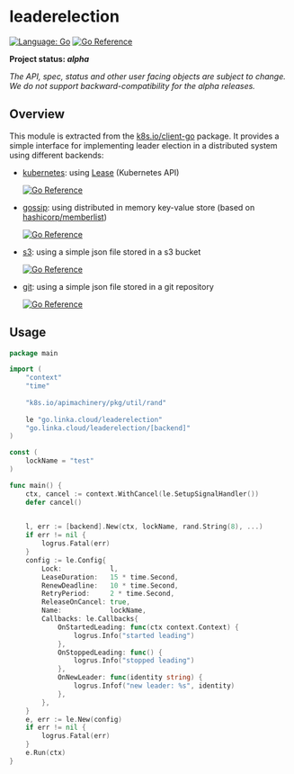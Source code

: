 # leaderelection

[![Language: Go](https://img.shields.io/badge/lang-Go-6ad7e5.svg?style=flat-square&logo=go)](https://golang.org/)
[![Go Reference](https://pkg.go.dev/badge/go.linka.cloud/leaderelection.svg)](https://pkg.go.dev/go.linka.cloud/leaderelection)

**Project status: *alpha***

*The API, spec, status and other user facing objects are subject to change.* 
*We do not support backward-compatibility for the alpha releases.*

## Overview

This module is extracted from the [k8s.io/client-go](https://github.com/kubernetes/client-go) package. 
It provides a simple interface for implementing leader election in a distributed system using different backends:
- [kubernetes](k8s): using [Lease](https://kubernetes.io/docs/reference/generated/kubernetes-api/v1.18/#lease-v1-coordination-k8s-io) 
  (Kubernetes API)

  [![Go Reference](https://pkg.go.dev/badge/go.linka.cloud/leaderelection/k8s.svg)](https://pkg.go.dev/go.linka.cloud/leaderelection/k8s)

- [gossip](gossip): using distributed in memory key-value store (based on [hashicorp/memberlist](https://github.com/hashicorp/memberlist))

  [![Go Reference](https://pkg.go.dev/badge/go.linka.cloud/leaderelection/gossip.svg)](https://pkg.go.dev/go.linka.cloud/leaderelection/gossip)

- [s3](s3): using a simple json file stored in a s3 bucket

  [![Go Reference](https://pkg.go.dev/badge/go.linka.cloud/leaderelection/s3.svg)](https://pkg.go.dev/go.linka.cloud/leaderelection/s3)

- [git](git): using a simple json file stored in a git repository
  
  [![Go Reference](https://pkg.go.dev/badge/go.linka.cloud/leaderelection/git.svg)](https://pkg.go.dev/go.linka.cloud/leaderelection/git)


## Usage

```go
package main

import (
    "context"
    "time"
    
    "k8s.io/apimachinery/pkg/util/rand"
    
    le "go.linka.cloud/leaderelection"
    "go.linka.cloud/leaderelection/[backend]"
)

const (
	lockName = "test"
)

func main() {
	ctx, cancel := context.WithCancel(le.SetupSignalHandler())
	defer cancel()

	
	l, err := [backend].New(ctx, lockName, rand.String(8), ...)
	if err != nil {
		logrus.Fatal(err)
	}
	config := le.Config{
		Lock:            l,
		LeaseDuration:   15 * time.Second,
		RenewDeadline:   10 * time.Second,
		RetryPeriod:     2 * time.Second,
		ReleaseOnCancel: true,
		Name:            lockName,
		Callbacks: le.Callbacks{
			OnStartedLeading: func(ctx context.Context) {
				logrus.Info("started leading")
			},
			OnStoppedLeading: func() {
				logrus.Info("stopped leading")
			},
			OnNewLeader: func(identity string) {
				logrus.Infof("new leader: %s", identity)
			},
		},
	}
	e, err := le.New(config)
	if err != nil {
		logrus.Fatal(err)
	}
	e.Run(ctx)
}
```
